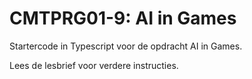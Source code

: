 # CMTPRG01-9: AI in Games

Startercode in Typescript voor de opdracht AI in Games.

Lees de lesbrief voor verdere instructies.
